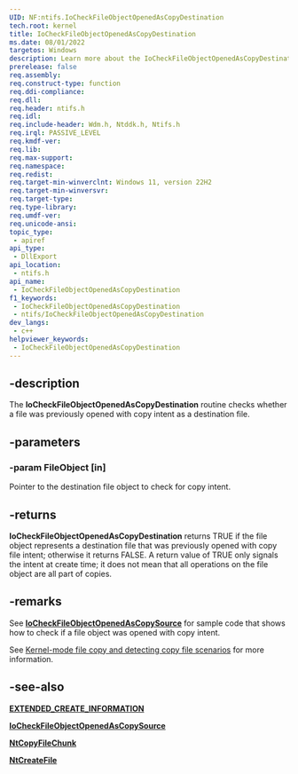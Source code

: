 ```yaml
---
UID: NF:ntifs.IoCheckFileObjectOpenedAsCopyDestination
tech.root: kernel
title: IoCheckFileObjectOpenedAsCopyDestination
ms.date: 08/01/2022
targetos: Windows
description: Learn more about the IoCheckFileObjectOpenedAsCopyDestination function.
prerelease: false
req.assembly: 
req.construct-type: function
req.ddi-compliance: 
req.dll: 
req.header: ntifs.h
req.idl: 
req.include-header: Wdm.h, Ntddk.h, Ntifs.h
req.irql: PASSIVE_LEVEL
req.kmdf-ver: 
req.lib: 
req.max-support: 
req.namespace: 
req.redist: 
req.target-min-winverclnt: Windows 11, version 22H2
req.target-min-winversvr: 
req.target-type: 
req.type-library: 
req.umdf-ver: 
req.unicode-ansi: 
topic_type:
 - apiref
api_type:
 - DllExport
api_location:
 - ntifs.h
api_name:
 - IoCheckFileObjectOpenedAsCopyDestination
f1_keywords:
 - IoCheckFileObjectOpenedAsCopyDestination
 - ntifs/IoCheckFileObjectOpenedAsCopyDestination
dev_langs:
 - c++
helpviewer_keywords:
 - IoCheckFileObjectOpenedAsCopyDestination
---
```


## -description

The **IoCheckFileObjectOpenedAsCopyDestination** routine checks whether a file was previously opened with copy intent as a destination file.

## -parameters

### -param FileObject [in]

Pointer to the destination file object to check for copy intent.

## -returns

**IoCheckFileObjectOpenedAsCopyDestination** returns TRUE if the file object represents a destination file that was previously opened with copy file intent; otherwise it returns FALSE. A return value of TRUE only signals the intent at create time; it does not mean that all operations on the file object are all part of copies.

## -remarks

See [**IoCheckFileObjectOpenedAsCopySource**](nf-ntifs-iocheckfileobjectopenedascopysource.md)
 for sample code that shows how to check if a file object was opened with copy intent.

See [Kernel-mode file copy and detecting copy file scenarios](/windows-hardware/drivers/ifs/km-file-copy) for more information.

## -see-also

[**EXTENDED_CREATE_INFORMATION**](../wdm/ns-wdm-extended_create_information.md)

[**IoCheckFileObjectOpenedAsCopySource**](nf-ntifs-iocheckfileobjectopenedascopysource.md)

[**NtCopyFileChunk**](/windows-hardware/drivers/ifs/nf-ntifs-ntcopyfilechunk)

[**NtCreateFile**](nf-ntifs-ntcreatefile.md)
